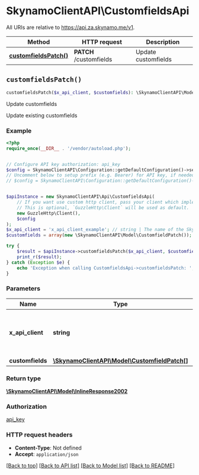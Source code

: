 # SkynamoClientAPI\CustomfieldsApi

All URIs are relative to https://api.za.skynamo.me/v1.

Method | HTTP request | Description
------------- | ------------- | -------------
[**customfieldsPatch()**](CustomfieldsApi.md#customfieldsPatch) | **PATCH** /customfields | Update customfields


## `customfieldsPatch()`

```php
customfieldsPatch($x_api_client, $customfields): \SkynamoClientAPI\Model\InlineResponse2002
```

Update customfields

Update existing customfields

### Example

```php
<?php
require_once(__DIR__ . '/vendor/autoload.php');


// Configure API key authorization: api_key
$config = SkynamoClientAPI\Configuration::getDefaultConfiguration()->setApiKey('x-api-key', 'YOUR_API_KEY');
// Uncomment below to setup prefix (e.g. Bearer) for API key, if needed
// $config = SkynamoClientAPI\Configuration::getDefaultConfiguration()->setApiKeyPrefix('x-api-key', 'Bearer');


$apiInstance = new SkynamoClientAPI\Api\CustomfieldsApi(
    // If you want use custom http client, pass your client which implements `GuzzleHttp\ClientInterface`.
    // This is optional, `GuzzleHttp\Client` will be used as default.
    new GuzzleHttp\Client(),
    $config
);
$x_api_client = 'x_api_client_example'; // string | The name of the Skynamo Instance the request is sent to. This is typically the company name or the first part of the URL used to access the Skynamo Instance.<br><br>Example: <strong>demo</strong>.za.skynamo.me
$customfields = array(new \SkynamoClientAPI\Model\CustomfieldPatch()); // \SkynamoClientAPI\Model\CustomfieldPatch[] | A list of customfields request data

try {
    $result = $apiInstance->customfieldsPatch($x_api_client, $customfields);
    print_r($result);
} catch (Exception $e) {
    echo 'Exception when calling CustomfieldsApi->customfieldsPatch: ', $e->getMessage(), PHP_EOL;
}
```

### Parameters

Name | Type | Description  | Notes
------------- | ------------- | ------------- | -------------
 **x_api_client** | **string**| The name of the Skynamo Instance the request is sent to. This is typically the company name or the first part of the URL used to access the Skynamo Instance.&lt;br&gt;&lt;br&gt;Example: &lt;strong&gt;demo&lt;/strong&gt;.za.skynamo.me |
 **customfields** | [**\SkynamoClientAPI\Model\CustomfieldPatch[]**](../Model/CustomfieldPatch.md)| A list of customfields request data | [optional]

### Return type

[**\SkynamoClientAPI\Model\InlineResponse2002**](../Model/InlineResponse2002.md)

### Authorization

[api_key](../../README.md#api_key)

### HTTP request headers

- **Content-Type**: Not defined
- **Accept**: `application/json`

[[Back to top]](#) [[Back to API list]](../../README.md#endpoints)
[[Back to Model list]](../../README.md#models)
[[Back to README]](../../README.md)
